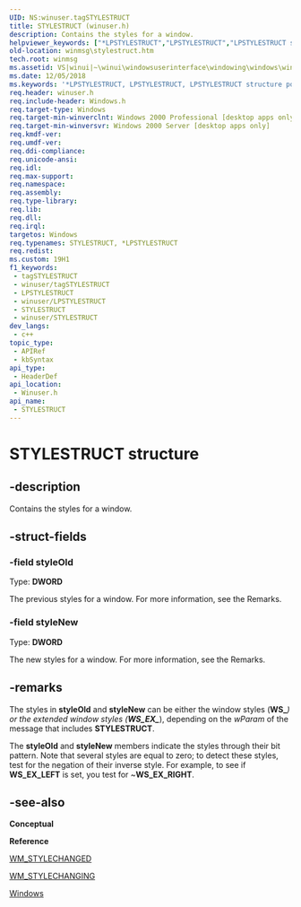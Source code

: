 ```yaml
---
UID: NS:winuser.tagSTYLESTRUCT
title: STYLESTRUCT (winuser.h)
description: Contains the styles for a window.
helpviewer_keywords: ["*LPSTYLESTRUCT","LPSTYLESTRUCT","LPSTYLESTRUCT structure pointer [Windows and Messages]","STYLESTRUCT","STYLESTRUCT structure [Windows and Messages]","_win32_STYLESTRUCT_str","_win32_stylestruct_str_cpp","winmsg.stylestruct","winui._win32_stylestruct_str","winuser/LPSTYLESTRUCT","winuser/STYLESTRUCT"]
old-location: winmsg\stylestruct.htm
tech.root: winmsg
ms.assetid: VS|winui|~\winui\windowsuserinterface\windowing\windows\windowreference\windowstructures\stylestruct.htm
ms.date: 12/05/2018
ms.keywords: '*LPSTYLESTRUCT, LPSTYLESTRUCT, LPSTYLESTRUCT structure pointer [Windows and Messages], STYLESTRUCT, STYLESTRUCT structure [Windows and Messages], _win32_STYLESTRUCT_str, _win32_stylestruct_str_cpp, winmsg.stylestruct, winui._win32_stylestruct_str, winuser/LPSTYLESTRUCT, winuser/STYLESTRUCT'
req.header: winuser.h
req.include-header: Windows.h
req.target-type: Windows
req.target-min-winverclnt: Windows 2000 Professional [desktop apps only]
req.target-min-winversvr: Windows 2000 Server [desktop apps only]
req.kmdf-ver: 
req.umdf-ver: 
req.ddi-compliance: 
req.unicode-ansi: 
req.idl: 
req.max-support: 
req.namespace: 
req.assembly: 
req.type-library: 
req.lib: 
req.dll: 
req.irql: 
targetos: Windows
req.typenames: STYLESTRUCT, *LPSTYLESTRUCT
req.redist: 
ms.custom: 19H1
f1_keywords:
 - tagSTYLESTRUCT
 - winuser/tagSTYLESTRUCT
 - LPSTYLESTRUCT
 - winuser/LPSTYLESTRUCT
 - STYLESTRUCT
 - winuser/STYLESTRUCT
dev_langs:
 - c++
topic_type:
 - APIRef
 - kbSyntax
api_type:
 - HeaderDef
api_location:
 - Winuser.h
api_name:
 - STYLESTRUCT
---
```


# STYLESTRUCT structure


## -description

Contains the styles for a window.

## -struct-fields

### -field styleOld

Type: <b>DWORD</b>

The previous styles for a window. For more information, see the Remarks.

### -field styleNew

Type: <b>DWORD</b>

The new styles for a window. For more information, see the Remarks.

## -remarks

The styles in 
				<b>styleOld</b> and 
				<b>styleNew</b> can be either the window styles (<b>WS_*</b>) or the extended window styles (<b>WS_EX_*</b>), depending on the 
				<i>wParam</i> of the message that includes <b>STYLESTRUCT</b>.

The 
				<b>styleOld</b> and 
				<b>styleNew</b> members indicate the styles through their bit pattern. Note that several styles are equal to zero; to detect these styles, test for the negation of their inverse style. For example, to see if <b>WS_EX_LEFT</b> is set, you test for ~<b>WS_EX_RIGHT</b>.

## -see-also

<b>Conceptual</b>



<b>Reference</b>



<a href="/windows/desktop/winmsg/wm-stylechanged">WM_STYLECHANGED</a>



<a href="/windows/desktop/winmsg/wm-stylechanging">WM_STYLECHANGING</a>



<a href="/windows/desktop/winmsg/windows">Windows</a>